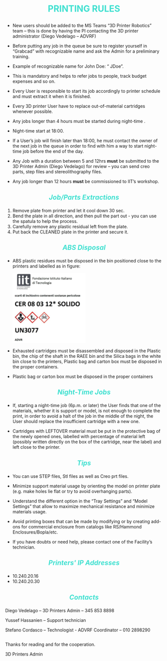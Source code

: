 # <span style="color:turquoise"><p style="text-align: center;"> **PRINTING RULES**


-	New users should be added to the MS Teams “3D Printer Robotics” team – this is done by having the PI contacting the 3D printer administrator (Diego Vedelago – ADVRF)

-	Before putting any job in the queue be sure to register yourself in “Grabcad” with recognizable name and ask the Admin for a preliminary training.

-	Example of recognizable name for John Doe: “ JDoe”. 

-	This is mandatory and helps to refer jobs to people, track budget expenses and so on. 

-	Every User is responsible to start its job accordingly to printer schedule and must extract it when it is finished. 

-	Every 3D printer User have to replace out-of-material cartridges whenever possible.

-	Any jobs longer than 4 hours must be started during night-time .

-	Night-time start at 18:00. 

-	If a User’s job will finish later than 18:00, he must contact the owner of the next job in the queue in order to find with him a way to start night-time job before the end of the day. 

-   Any Job with a duration between 5 and 12hrs **must** be submitted to the 3D Printer Admin (Diego Vedelago) for review – you can send creo parts, step files and stereolithography files. 

-	Any job longer than 12 hours **must** be commissioned to IIT’s workshop.


## <span style="color:turquoise"> <p style="text-align: center;"> ***Job/Parts Extractions***</span>

1. Remove plate from printer and let it cool down 30 sec. 
2. Bend the plate in all direction, and then pull the part out - you can use the spatula to help the process.
3. Carefully remove any plastic residual left from the plate. 
4. Put back the CLEANED plate in the printer and secure it. 

## <span style="color:turquoise"> <p style="text-align: center;"> ***ABS Disposal***</span>

-	ABS plastic residues must be disposed in the bin positioned close to the printers and labelled as in figure: 
    
    ![Label](assets/images/CER_Label.png)
    

-	Exhausted cartridges must be disassembled and disposed in the Plastic bin, the chip of the shaft in the RAEE bin and the Silica bags in the white bin close to the printers, Plastic bag and carton box must be disposed in the proper containers. 

-	Plastic bag or carton box must be disposed in the proper containers 

## <span style="color:turquoise"> <p style="text-align: center;"> ***Night-Time Jobs***</span>

-	If, starting a night-time job (6p.m. or later) the User finds that one of the materials, whether it is support or model, is not enough to complete the print, in order to avoid a halt of the job in the middle of the night, the User should replace the          insufficient cartridge with a new one. 

-	Cartridges with LEFTOVER material must be put in the protective bag of the newly opened ones, labelled with percentage of material left (possibly written directly on the box of the cartridge, near the label) and left close to the printer. 

## <span style="color:turquoise"> <p style="text-align: center;"> ***Tips***</span>

-	You can use STEP files, Stl files as well as Creo prt files.

-	Minimize support material usage by orienting the model on printer plate (e.g. make holes lie flat or try to avoid overhanging parts). 

-	Understand the different option in the “Tray Settings” and “Model Settings” that allow to maximize mechanical resistance and minimize materials usage. 

-   Avoid printing boxes that can be made by modifying or by creating add-ons for commercial enclosure from catalogs like RS/Hammond Enclosures/Bopla/etc.

-	If you have doubts or need help, please contact one of the Facility’s technician. 

## <span style="color:turquoise"> <p style="text-align: center;"> ***Printers' IP Addresses***</span>

-   10.240.20.16
-   10.240.20.30

## <span style="color:turquoise"> <p style="text-align: center;"> ***Contacts***</span>

Diego Vedelago – 3D Printers Admin – 345 853 8898

Yussef Hassanien – Support technician 

Stefano Cordasco – Technologist - ADVRF Coordinator – 010 2898290


##

Thanks for reading and for the cooperation. 


3D Printers Admin

